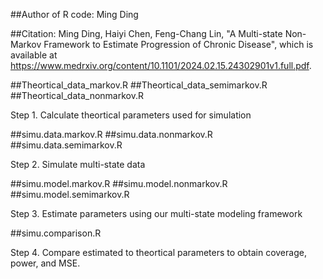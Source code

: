 ##Author of R code: Ming Ding

##Citation: Ming Ding, Haiyi Chen, Feng-Chang Lin, "A Multi-state Non-Markov Framework to Estimate Progression of Chronic Disease", which is available at https://www.medrxiv.org/content/10.1101/2024.02.15.24302901v1.full.pdf.

##Theortical_data_markov.R
##Theortical_data_semimarkov.R
##Theortical_data_nonmarkov.R

Step 1. Calculate theortical parameters used for simulation

##simu.data.markov.R
##simu.data.nonmarkov.R
##simu.data.semimarkov.R 

Step 2. Simulate multi-state data

##simu.model.markov.R
##simu.model.nonmarkov.R
##simu.model.semimarkov.R 

Step 3. Estimate parameters using our multi-state modeling framework

##simu.comparison.R

Step 4. Compare estimated to theortical parameters to obtain coverage, power, and MSE.

